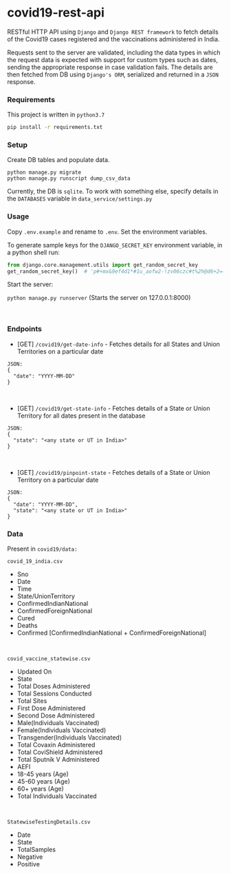# covid19-rest-api
RESTful HTTP API using `Django` and `Django REST framework` to fetch details of the Covid19 cases registered and the vaccinations administered in India.

Requests sent to the server are validated, including the data types in which the request data is expected with support for custom types such as dates, sending the appropriate response 
in case validation fails. The details are then fetched from DB using `Django's ORM`, serialized and returned in a `JSON` response.

### Requirements
This project is written in `python3.7`
```bash
pip install -r requirements.txt
```


### Setup
Create DB tables and populate data.
```
python manage.py migrate
python manage.py runscript dump_csv_data
```
Currently, the DB is `sqlite`. To work with something else, specify details in the `DATABASES` variable in `data_service/settings.py`


### Usage

Copy `.env.example` and rename to `.env`. Set the environment variables.

To generate sample keys for the `DJANGO_SECRET_KEY` environment variable, in a python shell run:
```python
from django.core.management.utils import get_random_secret_key
get_random_secret_key()  # 'p#+mx&9ef4d1*#1u_aofw2-!zv06czc#t%2h@d6+2=-eze#u*^'
```

Start the server:

`python manage.py runserver` (Starts the server on 127.0.0.1:8000)

<br/>

### Endpoints

- [GET] `/covid19/get-date-info` - Fetches details for all States and Union Territories on a particular date
```
JSON:
{
  "date": "YYYY-MM-DD"
}
```
<br/>

- [GET] `/covid19/get-state-info` - Fetches details of a State or Union Territory for all dates present in the database
```
JSON:
{
  "state": "<any state or UT in India>"
}
```
<br/>

- [GET] `/covid19/pinpoint-state` - Fetches details of a State or Union Territory on a particular date
```
JSON:
{
  "date": "YYYY-MM-DD",
  "state": "<any state or UT in India>"
}
```

### Data
Present in `covid19/data:`

`covid_19_india.csv`
- Sno
- Date
- Time
- State/UnionTerritory
- ConfirmedIndianNational
- ConfirmedForeignNational
- Cured
- Deaths
- Confirmed [ConfirmedIndianNational + ConfirmedForeignNational]

<br/>

`covid_vaccine_statewise.csv`
- Updated On
- State
- Total Doses Administered
- Total Sessions Conducted
- Total Sites
- First Dose Administered
- Second Dose Administered
- Male(Individuals Vaccinated)
- Female(Individuals Vaccinated)
- Transgender(Individuals Vaccinated)
- Total Covaxin Administered
- Total CoviShield Administered
- Total Sputnik V Administered
- AEFI
- 18-45 years (Age)
- 45-60 years (Age)
- 60+ years (Age)
- Total Individuals Vaccinated

<br/>

`StatewiseTestingDetails.csv`
- Date
- State	
- TotalSamples	
- Negative	
- Positive
